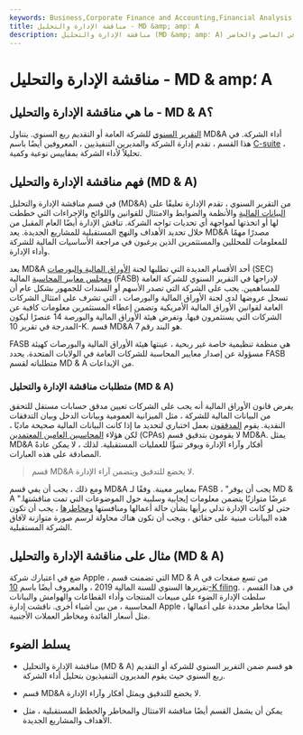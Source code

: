 ```yaml
---
keywords: Business,Corporate Finance and Accounting,Financial Analysis
title: مناقشة الإدارة والتحليل - MD &amp; amp؛ A
description: مناقشة الإدارة والتحليل (MD &amp; amp؛ A) هو جزء من التقرير السنوي للشركة حيث تناقش الإدارة العديد من جوانب الشركة ، في الماضي والحاضر.
---
```


# مناقشة الإدارة والتحليل - MD & amp؛ A
## ما هي مناقشة الإدارة والتحليل - MD & A؟

[التقرير السنوي](/annualreport) للشركة العامة أو التقديم ربع السنوي. يتناول MD&A أداء الشركة. في هذا القسم ، تقدم إدارة الشركة والمديرين التنفيذيين ، المعروفين أيضًا باسم [C-suite](/c-suite) ، تحليلاً لأداء الشركة بمقاييس نوعية وكمية.

## فهم مناقشة الإدارة والتحليل (MD & A)

في قسم مناقشة الإدارة والتحليل (MD&A) من التقرير السنوي ، تقدم الإدارة تعليقًا على [البيانات المالية](/financial-statements) والأنظمة والضوابط والامتثال للقوانين واللوائح والإجراءات التي خططت لها أو اتخذتها لمواجهة أي تحديات تواجه الشركة. تناقش الإدارة أيضًا العام المقبل من خلال تحديد الأهداف والنهج المستقبلية للمشاريع الجديدة. يعد MD&A مصدرًا مهمًا للمعلومات للمحللين والمستثمرين الذين يرغبون في مراجعة الأساسيات المالية للشركة وأداء الإدارة.

يعد MD&A أحد الأقسام العديدة التي تطلبها لجنة [الأوراق المالية والبورصات](/sec) (SEC) [ومجلس معايير المحاسبة](/fasb) المالية (FASB) لإدراجها في التقرير السنوي للشركة العامة للمساهمين. يجب على الشركة التي تصدر الأسهم أو السندات للجمهور بشكل عام أن تسجل عروضها لدى لجنة الأوراق المالية والبورصات ، التي تشرف على امتثال الشركات العامة لقوانين الأوراق المالية الأمريكية وتضمن إعطاء المستثمرين معلومات كافية عن الشركات التي يستثمرون فيها. وتفرض هيئة الأوراق المالية والبورصة 14 عنصرًا ليكون المدرجة في تقرير 10-K. قسم MD&A هو البند رقم 7.

FASB هي منظمة تنظيمية خاصة غير ربحية ، عينتها هيئة الأوراق المالية والبورصات كهيئة مسؤولة عن إصدار معايير المحاسبة للشركات العامة في الولايات المتحدة. يحدد FASB متطلباته لقسم MD & A من الإيداعات.

### متطلبات مناقشة الإدارة والتحليل (MD & A)

يفرض قانون الأوراق المالية أنه يجب على الشركات تعيين مدقق حسابات مستقل للتحقق من البيانات المالية للشركة ، مثل الميزانية العمومية وبيانات الدخل وبيان التدفقات النقدية. يقوم [المدققون](/auditor) بعمل اختباري لتحديد ما إذا كانت البيانات المالية صحيحة ماديًا ، لكن هؤلاء [المحاسبين العامين المعتمدين](/cpa) (CPAs) لا يقومون بتدقيق قسم MD&A. يمثل MD&A أفكار وآراء الإدارة ويوفر تنبؤًا للعمليات المستقبلية. لذلك ، لا يمكن عادةً المصادقة على هذه العبارات.

> قسم MD&A لا يخضع للتدقيق ويتضمن آراء الإدارة.

>

ومع ذلك ، يجب أن يفي قسم MD&A بمعايير معينة. وفقًا لـ FASB ، "يجب أن يوفر MD & A عرضًا متوازنًا يتضمن معلومات إيجابية وسلبية حول الموضوعات التي تمت مناقشتها." حتى لو كانت الإدارة تدلي برأيها بشأن حالة أعمالها ومنافستها [ومخاطرها](/risk) ، يجب أن تكون هذه البيانات مبنية على حقائق ، ويجب أن تكون هناك محاولة لرسم صورة متوازنة لآفاق الشركة المستقبلية.

## مثال على مناقشة الإدارة والتحليل (MD & A)

ضع في اعتبارك شركة Apple ، التي تضمنت قسم MD & A من تسع صفحات في تقريرها السنوي للسنة المالية 2019 ، والمعروف أيضًا باسم [10-K filing](/10-k). في هذا القسم ، سلطت الإدارة الضوء على مبيعات المنتجات وأداء القطاعات والهوامش والبيانات المحاسبية ، من بين أشياء أخرى. ناقشت إدارة Apple أيضًا مخاطر محددة على أعمالها ، مثل أسعار الفائدة ومخاطر العملات الأجنبية.

## يسلط الضوء

- مناقشة الإدارة والتحليل (MD & A) هو قسم ضمن التقرير السنوي للشركة أو التقديم ربع السنوي حيث يقوم المديرون التنفيذيون بتحليل أداء الشركة.

- قسم MD&A لا يخضع للتدقيق ويمثل أفكار وآراء الإدارة.

- يمكن أن يشمل القسم أيضًا مناقشة الامتثال والمخاطر والخطط المستقبلية ، مثل الأهداف والمشاريع الجديدة.


